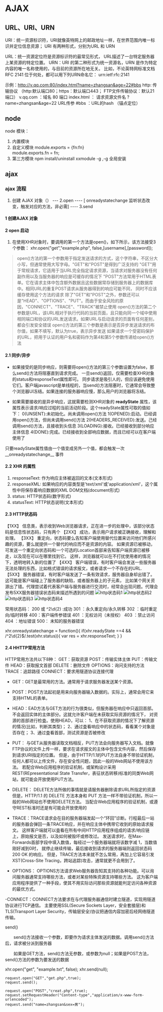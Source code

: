 # AJAX

## URL、URI、URN

URI：统一资源标识符，URI就像英特网上的邮政地址一样，在世界范围内唯一标识并定位信息资源；
     URI 有两种形式，分别为URL 和 URN

URL：统一资源定位符是资源标识符的最常见形式， URL描述了一台特定服务器上某资源的特定位置。
URN：URI 的第二种形式为统一资源名，URN 是作为特定内容的唯一名称使用的，与目前的资源所在地无关。
     比如，不论英特网标准文档RFC 2141 位于何处，都可以用下列URN命名它：
     urn:ietf:rfc:2141

示例：http://v.qq.com:80/index.html?name=zhangsan&age=22#bbs
http: 传输协议 
     （http:默认端口80；https：默认端口443； FTP文件传输协议：默认21端口）
v.qq.com ：域名
80 端口
index.html ： 请求资源文件名
?name=zhangsan&age=22 URL传参
#bbs ：URL的hash （锚点定位）


## node

node 模块：
1. 内置模块
2. 自定义模块
    module.exports = {fn:fn}  
    module.exports.fn = fn;
3. 第三方模块  npm install/uninstall xxmodule  -g  ,-g 全局安装


## ajax

### ajax 流程
1. 创建 AJAX 对象（） ---  2.open ---- [ onreadystatechange 监听状态改变，触发对应的方法，非必需] ---- 3.send 

#### 1 创建AJAX 对象



#### 2 open 启动

1. 在使用XHR对象时，要调用的第一个方法是open()，如下所示，该方法接受3个参数：
    xhr.open("get","example.php", false,[username],[password]);
> open()方法的第一个参数用于指定发送请求的方式，这个字符串，不区分大小写，但通常使用大写字母。"GET"和"POST"是得到广泛支持的
> "GET"用于常规请求，它适用于当URL完全指定请求资源，当请求对服务器没有任何副作用以及当服务器的响应是可缓存的情况下
>  "POST"方法常用于HTML表单。它在请求主体中包含额外数据且这些数据常存储到服务器上的数据库中。相同URL的重复POST请求从服务器得到的响应可能不同，
   同时不应该缓存使用这个方法的请求
>  除了"GET"和"POST"之外，参数还可以是"HEAD"、"OPTIONS"、"PUT"。而由于安全风险的原因，"CONNECT"、"TRACE"、"TRACK"被禁止使用
>  open()方法的第二个参数是URL，该URL相对于执行代码的当前页面，且只能向同一个域中使用相同端口和协议的URL发送请求。如果URL与启动请求的页面有任何差别，都会引发安全错误
>  open()方法的第三个参数是表示是否异步发送请求的布尔值，如果不填写，默认为true，表示异步发送
>  如果请求一个受密码保护的URL，把用于认证的用户名和密码作为第4和第5个参数传递给open()方法


#### 2.1 同步/异步
 -  如果接受的是同步响应，则需要将open()方法的第三个参数设置为false，那么send()方法将阻塞直到请求完成。
 一旦send()返回，仅需要检查XHR对象的status和responseText属性即可。
 同步请求是吸引人的，但应该避免使用它们。客户端javascript是单线程的，当send()方法阻塞时，它通常会导致整个浏览器UI冻结。如果连接的服务器响应慢，那么用户的浏览器将冻结。

- 如果需要接收的是异步响应，这就需要检测XHR对象的 __readyState__ 属性，该属性表示请求/响应过程的当前活动阶段。这个readyState属性可取的值如下：
    0(UNSENT):未初始化。尚未调用open()方法
    1(OPENED):启动。已经调用open()方法，但尚未调用send()方法
    2(HEADERS_RECEIVED):发送。己经调用send()方法，且接收到头信息
    3(LOADING):接收。已经接收到部分响应主体信息
    4(DONE):完成。已经接收到全部响应数据，而且已经可以在客户端使用了

只要readyState属性值由一个值变成另外一个值，都会触发一次__onreadystatechange__  事件


#### 2.2 XHR 的属性
1. responseText: 作为响应主体被返回的文本(文本形式)
2. responseXML: 如果响应的内容类型是'text/xml'或'application/xml'，这个属性中将保存着响应数据的XML DOM文档(document形式)
3. status: HTTP状态码(数字形式)
4. statusText: HTTP状态说明(文本形式)


#### 2.3 HTTP状态码

【1XX】
  信息类，表示收到Web浏览器请求，正在进一步的处理中，该部分状态码是信息性状态码，只有两个
【2XX】
  成功，表示用户请求被正确接收，理解和处理。
【3XX】
   重定向，状态码要么告知客户端使用替代位置来访问他们所感兴趣的资源，要么就提供一个替代的响应而不是资源的内容。
   如果资源已被移动，可发送一个重定向状态码和一个可选的Location首部来告知客户端资源已被移走，以及现在可以在哪里找到它。
   这样，浏览器就可以在不打扰使用者的情况下，透明地转入新的位置了
【4XX】
   客户端错误，有时客户端会发送一些服务器无法处理的东西，比如格式错误的请求报文，或者请求一个不存在的URL.
【5XX】
   服务器错误，有时客户端发送了一条有效请求，服务器自身却出错了。这可能是客户端碰上了服务器的缺陷，或者服务器上的子元素，
   比如某个网关资源出了错。代理尝试着代表客户端与服务器进行交流时，经常会出现问题。代理会发布5XX服务器错误状态码来描述所遇到的问题
![http状态码1](./htppstatus1.png)
![http状态码2](./htppstatus2.png)
![http状态码3](./htppstatus3.png)
![http状态码4](./htppstatus4.png)

常用状态码：
200 或 ^2\d{2}  :成功
301 ：永久重定向/永久转移
302 ：临时重定向/临时转移
400：客户端传参错误
401 ：无权访问（未授权）
403 ：禁止访问
404 ：地址错误
500： 未知的服务器错误

xhr.onreadystatechange = function(){
    if(xhr.readyState ==4 && /^2\d{2}$/.test(xhr.status)){
         var res = xhr.responseText;
    }
}

#### 2.4 HHTTP常用方法

HTTP常用方法共以下8种：
GET：获取资源
POST：传输实体主体
PUT：传输文件
HEAD：获取报文首部
DELETE：删除文件
OPTIONS：询问支持的方法
TRACE：追踪路径
CONNECT：要求用隧道协议连接代理

- GET：GET是最常用的方法。通常用于请求服务器发送某个资源。

- POST：POST方法起初是用来向服务器输入数据的。实际上，通常会用它来支持HTML的表单。

- HEAD：EAD方法与GET方法的行为很类似，但服务器在响应中只返回首部。不会返回实体的主体部分。这就允许客户端在未获取实际资源的情况下，
对资源的首部进行检査。使用HEAD，可以：
1、在不获取资源的情况下了解资源的情况(比如，判断其类型)；
2、通过査看响应中的状态码，看看某个对象是否存在；
3、通过査看首部，测试资源是否被修改

- PUT： 与GET从服务器读取文档相反，PUT方法会向服务器写入文档。就像FTP协议的文件上传一样，要求在请求报文的主体中包含文件内容，然后保存到请求URI指定的位置。
但是，由于HTTP/1.1的PUT方法自身不带验证机制，任何人都可以上传文件，存在安全性问题，因此一般的Web网站不使用该方法。
若配合Web应用程序的验证机制，或架构设计采用REST(REpresentational State Transfer，表征状态转移)标准的同类Web网站，就可能会开放使用PUT方法。

- DELETE： DELETE方法所做的事情就是请服务器删除请求URL所指定的资源
但是，HTTP/1.1 的 DELETE 方法本身和 PUT 方法一样不带验证机制，所以一般的Web网站也不使用DELETE方法。
当配合Web应用程序的验证机制，或遵守REST标准时还是有可能会开放使用的

- TRACE：TRACE请求会在目的服务器端发起一个“环回”诊断。行程最后一站的服务器会弹回一条TRACE响应，并在响应主体中携带它收到的原始请求报文。
  这样客户端就可以査看在所有中间HTTP应用程序组成的请求/响应链上，原始报文是否，以及如何被毁坏或修改过。
  发送请求时，在Max-Forwards首部字段中填入数值，每经过一个服务器端就将该数字减 1，当数值刚好减到0时，
  就停止继续传输，最后接收到请求的服务器端则返回状态码 200 OK 的响应。
  但是，TRACE方法本来就不怎么常用，再加上它容易引发XST(Cross-Site Tracing，跨站追踪)攻击，通常就更不会用到了。

- OPTIONS： OPTIONS方法请求Web服务器告知其支持的各种功能。可以询问服务器通常支持哪些方法，或者对某些特殊资源支持哪些方法。
   这为客户端应用程序提供了一种手段，使其不用实际访问那些资源就能判定访问各种资源的最优方式。

-CONNECT：CONNECT方法要求在与代理服务器通信时建立隧道，实现用隧道协议进行TCP通信。
  主要使用SSL(Secure Sockets Layer，安全套接层)和TLS(Transport Layer Security，传输层安全)协议把通信内容加密后经网络隧道传输。


send()

　　send()方法接收一个参数，即要作为请求主体发送的数据。调用send()方法后，请求被分派到服务器

　　如果是GET方法，send()方法无参数，或参数为null；如果是POST方法，send()方法的参数为要发送的数据

xhr.open("get", "example.txt", false);
xhr.send(null);

```
request.open("GET","get.php",true);
request.send();

```

```
request.open("POST","creat.php",true);
request.setRequestHeader("Content-type","application/x-www-form-urlencoded");
request.send("name=zhangsan&sex=男");

```



















